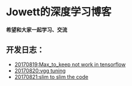 # Jowett的深度学习博客
#### 希望和大家一起学习、交流

## 开发日志：
- [20170819:Max_to_keep not work in tensorflow](/daily_reports/work_around_max_to_keep_not_work.md) 
- [20170820:vgg tuning](/daily_reports/20170820_vgg_tuning.md)
- [20170821:slim to slim the code](/daily_reports/20170821_use_slim.md)




